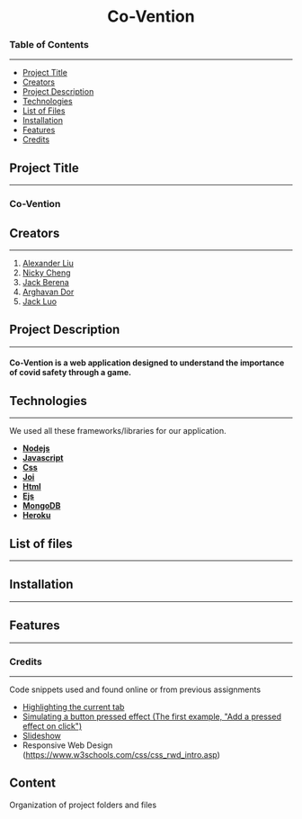 <h1 align="center">Co-Vention</h1>

### Table of Contents
---
* [Project Title](#project-title)
* [Creators](#creators)
* [Project Description](#project-description)
* [Technologies](#technologies)
* [List of Files](#list-of-files)
* [Installation](#installation)
* [Features](#features)
* [Credits](#credits)

## Project Title
---
<h3>Co-Vention</h3>

## Creators
---
1. [Alexander Liu](https://github.com/A1exander-liU)
2. [Nicky Cheng](https://github.com/RealGoldenGeneral)
3. [Jack Berena](https://github.com/jackberena)
4. [Arghavan Dor](https://github.com/ArghavanDor18)
5. [Jack Luo](https://github.com/LzhJack)

## Project Description
---
<h4>Co-Vention is a web application designed to understand the importance of covid safety through a game.</h4>

## Technologies
---
We used all these frameworks/libraries for our application.
- [**Nodejs**](https://nodejs.org/en/)
- [**Javascript**](https://www.javascript.com/)
- [**Css**](https://www.w3.org/Style/CSS/Overview.en.html)
- [**Joi**](https://joi.dev/)
- [**Html**](https://html.com/)
- [**Ejs**](https://ejs.co/)
- [**MongoDB**](https://www.mongodb.com/)
- [**Heroku**](https://www.heroku.com/)

## List of files
---


## Installation
---


## Features
---


### Credits
---
Code snippets used and found online or from previous assignments
* [Highlighting the current tab](https://www.w3schools.com/howto/howto_js_tabs.asp)
* [Simulating a button pressed effect (The first example, "Add a pressed effect on click")](https://www.w3schools.com/howto/howto_css_animate_buttons.asp)
* [Slideshow](https://www.w3schools.com/howto/howto_js_slideshow.asp)
* Responsive Web Design (https://www.w3schools.com/css/css_rwd_intro.asp)


## Content
Organization of project folders and files


